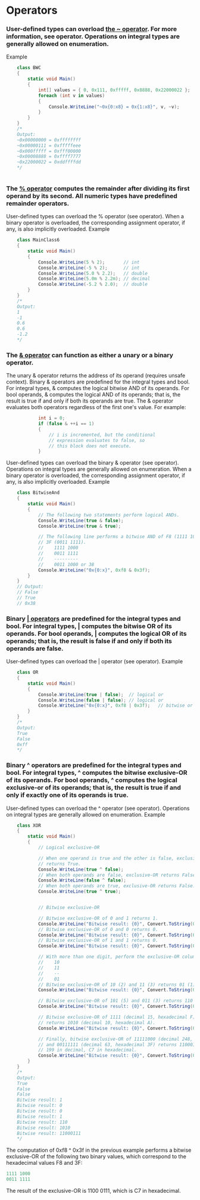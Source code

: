 # Operators

### User-defined types can overload [the ~ operator](https://msdn.microsoft.com/en-us/library/d2bd4x66.aspx). For more information, see operator. Operations on integral types are generally allowed on enumeration.

Example
```C#
    class BWC
    {
        static void Main()
        {
            int[] values = { 0, 0x111, 0xfffff, 0x8888, 0x22000022 };
            foreach (int v in values)
            {
                Console.WriteLine("~0x{0:x8} = 0x{1:x8}", v, ~v);
            }
        }
    }
    /*
    Output:
    ~0x00000000 = 0xffffffff
    ~0x00000111 = 0xfffffeee
    ~0x000fffff = 0xfff00000
    ~0x00008888 = 0xffff7777
    ~0x22000022 = 0xddffffdd
    */
    
 ```
 
 ### The [% operator](https://msdn.microsoft.com/en-us/library/0w4e0fzs.aspx) computes the remainder after dividing its first operand by its second. All numeric types have predefined remainder operators.

User-defined types can overload the % operator (see operator). When a binary operator is overloaded, the corresponding assignment operator, if any, is also implicitly overloaded.
Example
```C#
    class MainClass6
    {
        static void Main()
        {
            Console.WriteLine(5 % 2);       // int
            Console.WriteLine(-5 % 2);      // int
            Console.WriteLine(5.0 % 2.2);   // double
            Console.WriteLine(5.0m % 2.2m); // decimal
            Console.WriteLine(-5.2 % 2.0);  // double
        }
    }
    /*
    Output:
    1
    -1
    0.6
    0.6
    -1.2
    */
```

### The [& operator](https://msdn.microsoft.com/en-us/library/sbf85k1c.aspx) can function as either a unary or a binary operator.

The unary & operator returns the address of its operand (requires unsafe context).
Binary & operators are predefined for the integral types and bool. For integral types, & computes the logical bitwise AND of its operands. For bool operands, & computes the logical AND of its operands; that is, the result is true if and only if both its operands are true.
The & operator evaluates both operators regardless of the first one's value. For example:
```C#
            int i = 0;
            if (false & ++i == 1)
            {
                // i is incremented, but the conditional
                // expression evaluates to false, so
                // this block does not execute.
            }
```
User-defined types can overload the binary & operator (see operator). Operations on integral types are generally allowed on enumeration. When a binary operator is overloaded, the corresponding assignment operator, if any, is also implicitly overloaded.
Example
```C#
    class BitwiseAnd
    {
        static void Main()
        {
            // The following two statements perform logical ANDs.
            Console.WriteLine(true & false); 
            Console.WriteLine(true & true);  

            // The following line performs a bitwise AND of F8 (1111 1000) and
            // 3F (0011 1111).
            //    1111 1000
            //    0011 1111
            //    ---------
            //    0011 1000 or 38
            Console.WriteLine("0x{0:x}", 0xf8 & 0x3f); 
        }
    }
    // Output:
    // False
    // True
    // 0x38
  ```
  ### Binary [| operators](https://msdn.microsoft.com/en-us/library/kxszd0kx.aspx) are predefined for the integral types and bool. For integral types, | computes the bitwise OR of its operands. For bool operands, | computes the logical OR of its operands; that is, the result is false if and only if both its operands are false.

User-defined types can overload the | operator (see operator).
Example
```C#
    class OR
    {
        static void Main()
        {
            Console.WriteLine(true | false);  // logical or
            Console.WriteLine(false | false); // logical or
            Console.WriteLine("0x{0:x}", 0xf8 | 0x3f);   // bitwise or
        }
    }
    /*
    Output:
    True
    False
    0xff
    */
 ``` 
 ### Binary ^ operators are predefined for the integral types and bool. For integral types, ^ computes the bitwise exclusive-OR of its operands. For bool operands, ^ computes the logical exclusive-or of its operands; that is, the result is true if and only if exactly one of its operands is true.

User-defined types can overload the ^ operator (see operator). Operations on integral types are generally allowed on enumeration.
Example
```C#
    class XOR
    {
        static void Main()
        {
            // Logical exclusive-OR

            // When one operand is true and the other is false, exclusive-OR 
            // returns True.
            Console.WriteLine(true ^ false);
            // When both operands are false, exclusive-OR returns False.
            Console.WriteLine(false ^ false);
            // When both operands are true, exclusive-OR returns False.
            Console.WriteLine(true ^ true);


            // Bitwise exclusive-OR

            // Bitwise exclusive-OR of 0 and 1 returns 1.
            Console.WriteLine("Bitwise result: {0}", Convert.ToString(0x0 ^ 0x1, 2));
            // Bitwise exclusive-OR of 0 and 0 returns 0.
            Console.WriteLine("Bitwise result: {0}", Convert.ToString(0x0 ^ 0x0, 2));
            // Bitwise exclusive-OR of 1 and 1 returns 0.
            Console.WriteLine("Bitwise result: {0}", Convert.ToString(0x1 ^ 0x1, 2));

            // With more than one digit, perform the exclusive-OR column by column.
            //    10
            //    11
            //    --
            //    01
            // Bitwise exclusive-OR of 10 (2) and 11 (3) returns 01 (1).
            Console.WriteLine("Bitwise result: {0}", Convert.ToString(0x2 ^ 0x3, 2));

            // Bitwise exclusive-OR of 101 (5) and 011 (3) returns 110 (6).
            Console.WriteLine("Bitwise result: {0}", Convert.ToString(0x5 ^ 0x3, 2));

            // Bitwise exclusive-OR of 1111 (decimal 15, hexadecimal F) and 0101 (5)
            // returns 1010 (decimal 10, hexadecimal A).
            Console.WriteLine("Bitwise result: {0}", Convert.ToString(0xf ^ 0x5, 2));

            // Finally, bitwise exclusive-OR of 11111000 (decimal 248, hexadecimal F8)
            // and 00111111 (decimal 63, hexadecimal 3F) returns 11000111, which is 
            // 199 in decimal, C7 in hexadecimal.
            Console.WriteLine("Bitwise result: {0}", Convert.ToString(0xf8 ^ 0x3f, 2));
        }
    }
    /*
    Output:
    True
    False
    False
    Bitwise result: 1
    Bitwise result: 0
    Bitwise result: 0
    Bitwise result: 1
    Bitwise result: 110
    Bitwise result: 1010
    Bitwise result: 11000111
    */
```
The computation of 0xf8 ^ 0x3f in the previous example performs a bitwise exclusive-OR of the following two binary values, which correspond to the hexadecimal values F8 and 3F:
```C#
1111 1000
0011 1111
```
The result of the exclusive-OR is 1100 0111, which is C7 in hexadecimal.

